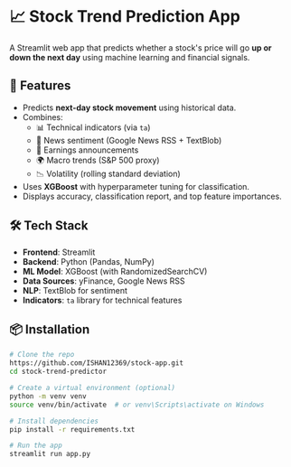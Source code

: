 # 📈 Stock Trend Prediction App

A Streamlit web app that predicts whether a stock's price will go **up or down the next day** using machine learning and financial signals.

## 🚀 Features

- Predicts **next-day stock movement** using historical data.
- Combines:
  - 📊 Technical indicators (via `ta`)
  - 📰 News sentiment (Google News RSS + TextBlob)
  - 📅 Earnings announcements
  - 🌍 Macro trends (S&P 500 proxy)
  - 📉 Volatility (rolling standard deviation)
- Uses **XGBoost** with hyperparameter tuning for classification.
- Displays accuracy, classification report, and top feature importances.

## 🛠️ Tech Stack

- **Frontend**: Streamlit
- **Backend**: Python (Pandas, NumPy)
- **ML Model**: XGBoost (with RandomizedSearchCV)
- **Data Sources**: yFinance, Google News RSS
- **NLP**: TextBlob for sentiment
- **Indicators**: `ta` library for technical features

## 📦 Installation

```bash
# Clone the repo
https://github.com/ISHAN12369/stock-app.git
cd stock-trend-predictor

# Create a virtual environment (optional)
python -m venv venv
source venv/bin/activate  # or venv\Scripts\activate on Windows

# Install dependencies
pip install -r requirements.txt

# Run the app
streamlit run app.py
